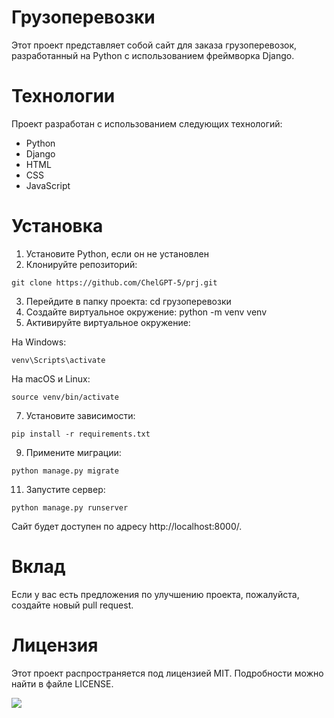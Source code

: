 # __Грузоперевозки__

Этот проект представляет собой сайт для заказа грузоперевозок, разработанный на Python с использованием фреймворка Django.

# __Технологии__
Проект разработан с использованием следующих технологий:

*	Python
* 	Django
* 	HTML
* 	CSS
* 	JavaScript

# __Установка__
1.	Установите Python, если он не установлен
2.	Клонируйте репозиторий: 

 ``` 
git clone https://github.com/ChelGPT-5/prj.git
 ```
3.	Перейдите в папку проекта: cd грузоперевозки
4.	Создайте виртуальное окружение: python -m venv venv
5.	Активируйте виртуальное окружение:
 
  На Windows:
``` 
venv\Scripts\activate
```
  На macOS и Linux: 
``` 
source venv/bin/activate
```

7.	Установите зависимости:
```
pip install -r requirements.txt
```
9.	Примените миграции:
```
python manage.py migrate
```
11.	Запустите сервер:
```
python manage.py runserver
```

Сайт будет доступен по адресу http://localhost:8000/.

# __Вклад__
Если у вас есть предложения по улучшению проекта, пожалуйста, создайте новый pull request.

# __Лицензия__
Этот проект распространяется под лицензией MIT. Подробности можно найти в файле LICENSE.

![](![gruz](https://github.com/ChelGPT-5/prj/assets/125600788/c1e390e5-c6ee-419b-8b80-400753aa5213)
)
